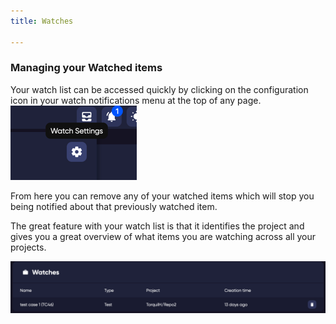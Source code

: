 ```yaml
---
title: Watches

---
```


### Managing your Watched items

Your watch list can be accessed quickly by clicking on the configuration icon in your watch notifications menu at the top of any page. 
![img_5.png](img_5.png)

From here you can remove any of your watched items which will stop you being notified about that previously watched item. 

The great feature with your watch list is that it identifies the project and gives you a great overview of what items you are watching across all your projects. 

![img_6.png](img_6.png)